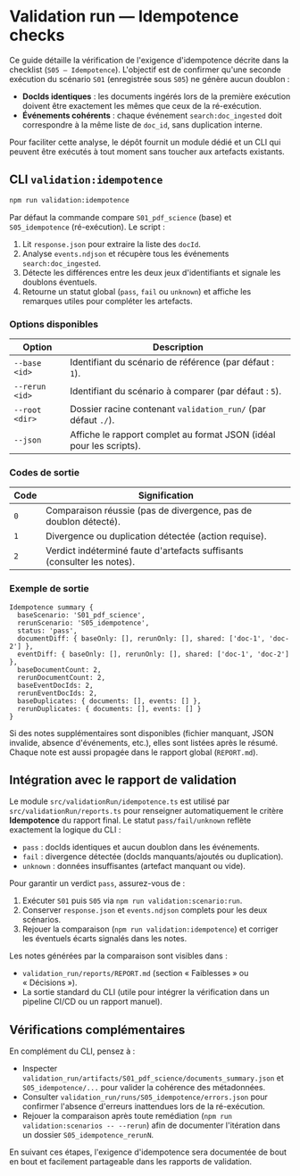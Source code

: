 # Validation run — Idempotence checks

Ce guide détaille la vérification de l'exigence d'idempotence décrite dans la
checklist (`S05 – Idempotence`). L'objectif est de confirmer qu'une seconde
exécution du scénario `S01` (enregistrée sous `S05`) ne génère aucun doublon :

- **DocIds identiques** : les documents ingérés lors de la première exécution
  doivent être exactement les mêmes que ceux de la ré-exécution.
- **Événements cohérents** : chaque événement `search:doc_ingested` doit
  correspondre à la même liste de `doc_id`, sans duplication interne.

Pour faciliter cette analyse, le dépôt fournit un module dédié et un CLI qui
peuvent être exécutés à tout moment sans toucher aux artefacts existants.

## CLI `validation:idempotence`

```bash
npm run validation:idempotence
```

Par défaut la commande compare `S01_pdf_science` (base) et `S05_idempotence`
(ré-exécution). Le script :

1. Lit `response.json` pour extraire la liste des `docId`.
2. Analyse `events.ndjson` et récupère tous les événements
   `search:doc_ingested`.
3. Détecte les différences entre les deux jeux d'identifiants et signale les
   doublons éventuels.
4. Retourne un statut global (`pass`, `fail` ou `unknown`) et affiche les
   remarques utiles pour compléter les artefacts.

### Options disponibles

| Option        | Description                                                         |
|---------------|---------------------------------------------------------------------|
| `--base <id>` | Identifiant du scénario de référence (par défaut : `1`).            |
| `--rerun <id>`| Identifiant du scénario à comparer (par défaut : `5`).              |
| `--root <dir>`| Dossier racine contenant `validation_run/` (par défaut `./`).       |
| `--json`      | Affiche le rapport complet au format JSON (idéal pour les scripts). |

### Codes de sortie

| Code | Signification                                                                 |
|------|-------------------------------------------------------------------------------|
| `0`  | Comparaison réussie (pas de divergence, pas de doublon détecté).              |
| `1`  | Divergence ou duplication détectée (action requise).                          |
| `2`  | Verdict indéterminé faute d'artefacts suffisants (consulter les notes).       |

### Exemple de sortie

```text
Idempotence summary {
  baseScenario: 'S01_pdf_science',
  rerunScenario: 'S05_idempotence',
  status: 'pass',
  documentDiff: { baseOnly: [], rerunOnly: [], shared: ['doc-1', 'doc-2'] },
  eventDiff: { baseOnly: [], rerunOnly: [], shared: ['doc-1', 'doc-2'] },
  baseDocumentCount: 2,
  rerunDocumentCount: 2,
  baseEventDocIds: 2,
  rerunEventDocIds: 2,
  baseDuplicates: { documents: [], events: [] },
  rerunDuplicates: { documents: [], events: [] }
}
```

Si des notes supplémentaires sont disponibles (fichier manquant, JSON invalide,
absence d'événements, etc.), elles sont listées après le résumé. Chaque note est
aussi propagée dans le rapport global (`REPORT.md`).

## Intégration avec le rapport de validation

Le module `src/validationRun/idempotence.ts` est utilisé par
`src/validationRun/reports.ts` pour renseigner automatiquement le critère
**Idempotence** du rapport final. Le statut `pass/fail/unknown` reflète
exactement la logique du CLI :

- `pass` : docIds identiques et aucun doublon dans les événements.
- `fail` : divergence détectée (docIds manquants/ajoutés ou duplication).
- `unknown` : données insuffisantes (artefact manquant ou vide).

Pour garantir un verdict `pass`, assurez-vous de :

1. Exécuter `S01` puis `S05` via `npm run validation:scenario:run`.
2. Conserver `response.json` et `events.ndjson` complets pour les deux scénarios.
3. Rejouer la comparaison (`npm run validation:idempotence`) et corriger les
   éventuels écarts signalés dans les notes.

Les notes générées par la comparaison sont visibles dans :

- `validation_run/reports/REPORT.md` (section « Faiblesses » ou « Décisions »).
- La sortie standard du CLI (utile pour intégrer la vérification dans un
  pipeline CI/CD ou un rapport manuel).

## Vérifications complémentaires

En complément du CLI, pensez à :

- Inspecter `validation_run/artifacts/S01_pdf_science/documents_summary.json`
  et `S05_idempotence/...` pour valider la cohérence des métadonnées.
- Consulter `validation_run/runs/S05_idempotence/errors.json` pour confirmer
  l'absence d'erreurs inattendues lors de la ré-exécution.
- Rejouer la comparaison après toute remédiation (`npm run validation:scenarios -- --rerun`)
  afin de documenter l'itération dans un dossier `S05_idempotence_rerunN`.

En suivant ces étapes, l'exigence d'idempotence sera documentée de bout en bout
et facilement partageable dans les rapports de validation.
